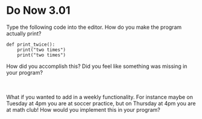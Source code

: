 # Do Now 3.01

Type the following code into the editor. How do you make the program actually print? 
```
def print_twice(): 
    print("two times")
    print("two times")
 ```
How did you accomplish this? Did you feel like something was missing in your program? 
<br>
<br>
<br>

What if you wanted to add in a weekly functionality. For instance maybe on Tuesday at 4pm you are at soccer practice, but on Thursday at 4pm you are at math club! How would you implement this in your program? 
<br>
<br>
<br>



